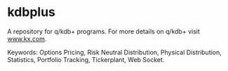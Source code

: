kdbplus
=======

A repository for q/kdb+ programs. For more details on q/kdb+ visit www.kx.com.

Keywords: Options Pricing, Risk Neutral Distribution, Physical Distribution, Statistics, Portfolio Tracking, Tickerplant, Web Socket.
